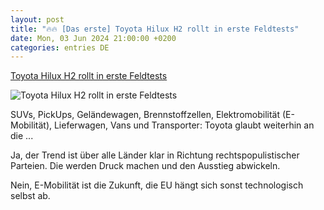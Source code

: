 ```yaml
---
layout: post
title: "🔥🔥 [Das erste] Toyota Hilux H2 rollt in erste Feldtests"
date: Mon, 03 Jun 2024 21:00:00 +0200
categories: entries DE
---
```

[Toyota Hilux H2 rollt in erste Feldtests](https://vision-mobility.de/news/toyota-hilux-h2-rollt-in-erste-feldtests-321367.html)

![Toyota Hilux H2 rollt in erste Feldtests](https://vision-mobility.de/sites/default/files/public/styles/_news_2100x1400_/public/images-news-teaser/86685-rkp-hydrogen-hilux-111.jpg)

SUVs, PickUps, Geländewagen, Brennstoffzellen, Elektromobilität (E-Mobilität), Lieferwagen, Vans und Transporter: Toyota glaubt weiterhin an die ...

Ja, der Trend ist über alle Länder klar in Richtung rechtspopulistischer Parteien. Die werden Druck machen und den Ausstieg abwickeln.

Nein, E-Mobilität ist die Zukunft, die EU hängt sich sonst technologisch selbst ab.

